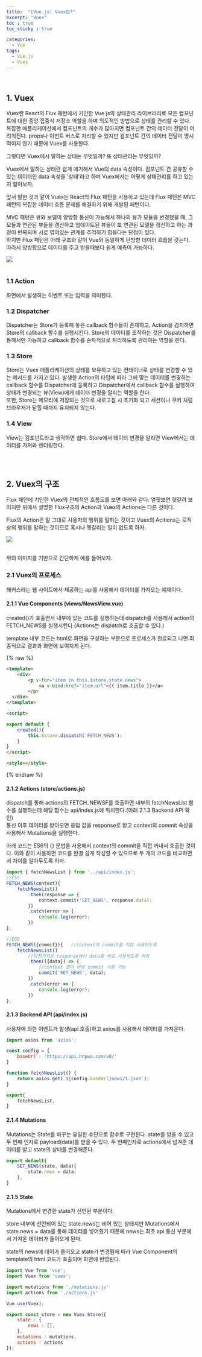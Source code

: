 ```yaml
---
title:  "[Vue.js] Vuex란?"
excerpt: "Vuex"
toc : true
toc_sticky : true

categories:
  - Vue
tags: 
  - Vue.js
  - Vuex
---
```



<br/>

## 1. Vuex

Vuex란 React의 Flux 패턴에서 기인한 Vue.js의 상태관리 라이브러리로 모든 컴포넌트에 대한 중앙 집중식 저장소 역할을 하며 의도적인 방법으로 상태를 관리할 수 있다.
복잡한 애플리케이션에서 컴포넌트의 개수가 많아지면 컴포넌트 간의 데이터 전달이 어려워진다. props나 이번트 버스로 처리할 수 있지만 컴포넌트 간의 데이터 전달이 명시적이지 않기 때문에 Vuex를 사용한다.

그렇다면 Vuex에서 말하는 상태는 무엇일까? 또 상태관리는 무엇일까? 

Vuex에서 말하는 상태란 쉽게 얘기해서 Vue의 data 속성이다. 컴포넌트 간 공유할 수 있는 데이터인 data 속성을 '상태'라고 하며 Vuex에서는 어떻게 상태관리를 하고 있는지 알아보자.

앞서 말한 것과 같이 Vuex는 React의 Flux 패턴을 사용하고 있는데 Flux 패턴은 MVC 패턴의 복잡한 데이터 흐름 문제를 해결하기 위해 개발된 패턴이다.

MVC 패턴은 뷰와 보델이 양방향 통신이 가능해서 하나의 뷰가 모듈을 변경했을 때, 그 모듈과 연관된 뷰들을 갱신하고 업데이트된 뷰들이 또 연관된 모델을 갱신하고 하는 과정이 반복되며 서로 엮여있는 관계를 추적하기 힘들다는 단점이 있다.<br/>
하지만 Flux 패턴은 아래 구조와 같이 Vue와 동일하게 단방향 데이터 흐름을 갖는다. 따라서 양방향으로 데이터를 주고 받을때보다 쉽게 예측이 가능하다.


<img src="/assets/images/flux.PNG"><br/><br/>


### 1.1 Action

화면에서 발생하는 이벤트 또는 입력을 의미한다.


### 1.2 Dispatcher

Dispatcher는 Store가 등록해 놓은 callback 함수들이 존재하고, Action을 감지하면 Store의 callback 함수를 실행시킨다.
Store의 데이터를 조작하는 것은 Dispatcher를 통해서만 가능하고 callback 함수를 순차적으로 처리하도록 관리하는 역할을 한다.


### 1.3 Store

Store는 Vuex 애플리케이션의 상태를 보유하고 있는 컨테이너로 상태를 변경할 수 있는 메서드를 가지고 있다. 
발생한 Action의 타입에 따라 그에 맞는 데이터를 변경하는 callback 함수를 Dispatcher에 등록하고 Dispatcher에서 callback 함수를 실행하여 상태가 변경되는 뷰(View)에게 데이터 변경을 알리는 역할을 한다.<br/>
또한, Store는 메모리에 저장되는 것으로 새로고침 시 초기화 되고 세션이나 쿠키 처럼 브라우저가 닫힐 때까지 유지되지 않는다.


### 1.4 View

View는 컴포넌트라고 생각하면 쉽다. Store에서 데이터 변경을 알리면 View에서는 데이터를 가져와 렌더링한다. 



<br/><br/>


## 2. Vuex의 구조

Flux 패턴에 기인한 Vuex의 전체적인 흐름도를 보면 아래와 같다. 얼핏보면 헷갈려 보이지만 위에서 설명한 Flux구조의 Action과 Vuex의 Actions는 다른 것이다.

Flux의 Action은 말 그대로 사용자의 행위를 말하는 것이고 Vuex의 Acitions는 로직상의 행위를 말하는 것이므로 혹시나 헷갈리는 일이 없도록 하자.

<img src="/assets/images/vuex_structure.PNG"><br/><br/>

위의 이미지를 기반으로 간단하게 예를 들어보자.



### 2.1 Vuex의 프로세스

해커스라는 웹 사이트에서 제공하는 api를 사용해서 데이터를 가져오는 예제이다. 



#### 2.1.1 Vue Components (views/NewsView.vue)

created()가 호출면서 내부에 있는 코드를 실행하는데 dispatch를 사용해서 action의 FETCH_NEWS를 실행시킨다.(Actions는 dispatch로 호출할 수 있다.)

template 내부 코드는 html로 화면을 구성하는 부분으로 프로세스가 완료되고 나면 최종적으로 결과과 화면에 보여지게 된다.

{% raw %}
```html
<template>
	<div>
		<p v-for="item in this.$store.state.news">
			<a v-bind:href="item.url">{{ item.title }}</a>
		</p>
  </div>
</template>

<script>

export default {
	created(){
		this.$store.dispatch('FETCH_NEWS');
	}
}
</script>

<style></style>
```
{% endraw %}



#### 2.1.2 Actions (store/actions.js)

dispatch를 통해 actions의 FETCH_NEWSF를 호출하면 내부의 fetchNewsList 함수를 실행하는데 해당 함수는 api/index.js에 위치한다.(아래 2.1.3 Backend API 확인)<br/>
통신 이후 데이터를 받아오면 응답 값을 response로 받고 context의 commit 속성을 사용해서 Mutations을 실행한다.

아래 코드는 ES6의 {} 문법을 사용해서 context의 commit을 직접 꺼내서 호출한 것이다.
이와 같이 사용하면 코드를 한결 쉽게 작성할 수 있으므로 두 개의 코드를 비교하면서 차이를 알아두도록 하자.

```javascript
import { fetchNewsList } from '../api/index.js';
//ES5
FETCH_NEWS(context){
	fetchNewsList()
		.then(response => {
			context.commit('SET_NEWS', response.data);
		})
		.catch(error => {
			console.log(error);
		})
},

//ES6
FETCH_NEWS({commit}){	//context의 commit을 직접 사용하도록
	fetchNewsList()
		//마찬가지로 response에서 data를 바로 사용하도록 처리
		.then(({data}) => {
			//context 없이 바로 commit 사용 가능
			commit('SET_NEWS', data);
		})
		.catch(error => {
			console.log(error);
		})
},
```



#### 2.1.3 Backend API (api/index.js)

사용자에 의한 이벤트가 발생(api 호출)하고 axios를 사용해서 데이터를 가져온다.

```javascript
import axios from 'axios';

const config = {
    baseUrl : 'https://api.hnpwa.com/v0/'
}

function fetchNewsList() {
    return axios.get(`${config.baseUrl}news/1.json`);
}

export{
    fetchNewsList,
}
```



#### 2.1.4 Mutations

Mutations는 State를 바꾸는 유일한 수단으로 함수로 구현된다. state를 받을 수 있고 두 번째 인자로 payload(data)를 받을 수 있다.
두 번째인자로 actions에서 넘겨준 데이터를 받고 state의 상태를 변경해준다.

```javascript
export default{
    SET_NEWS(state, data){
        state.news = data;
    },
}
```



#### 2.1.5 State

Mutations에서 변경한 state가 선언된 부분이다. 

store 내부에 선언되어 있는 state.news는 비어 있는 상태지만 Mutations에서 state.news = data를 통해 데이터를 넣어줬기 때문에 news는 최초 api 통신
부분에서 가져온 데이터가 들어오게 된다.

state의 news에 데이가 들어오고 state가 변경됨에 따라 Vue Component의 template의 html 코드가 호출되며 화면에 반영된다.

```javascript
import Vue from 'vue';
import Vuex from 'vuex';

import mutations from './mutations.js'
import actions from './actions.js'

Vue.use(Vuex);

export const store = new Vuex.Store({
    state : {
        news : [],
    },
    mutations : mutations,
    actions : actions
});
```
